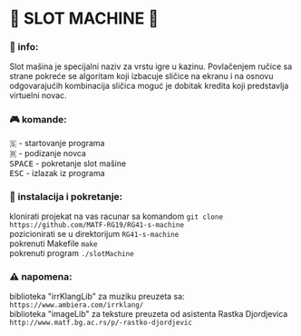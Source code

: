 # 🎰 SLOT MACHINE 🎰

### 📝 info:
Slot mašina je specijalni naziv za vrstu igre u kazinu. Povlačenjem ručice sa strane pokreće se algoritam koji izbacuje sličice na ekranu i na osnovu odgovarajućih kombinacija sličica moguć je dobitak kredita koji predstavlja virtuelni novac.<br>

### :video_game: komande:
🇸 - startovanje programa  <br>
🇷 - podizanje novca <br>
<kbd>SPACE</kbd> - pokretanje slot mašine <br>
<kbd>ESC</kbd> - izlazak iz programa

### :wrench: instalacija i pokretanje:
klonirati projekat na vas racunar sa komandom `git clone https://github.com/MATF-RG19/RG41-s-machine ` <br>
pozicionirati se u direktorijum `RG41-s-machine`<br>
pokrenuti Makefile `make`<br>
pokrenuti program `./slotMachine`

### ⚠️ napomena:
biblioteka "irrKlangLib" za muziku preuzeta sa: `https://www.ambiera.com/irrklang/`<br>
biblioteka "imageLib" za teksture preuzeta od asistenta Rastka Djordjevica `http://www.matf.bg.ac.rs/p/-rastko-djordjevic`
